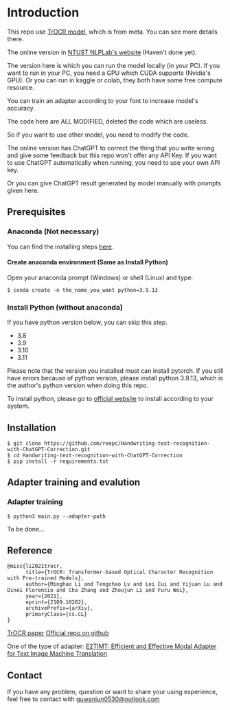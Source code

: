 # Introduction

This repo use [TrOCR model](https://github.com/microsoft/unilm/tree/master/trocr#trocr), which is from meta.
You can see more details there.

The online version in [NTUST NLPLab's website](https://nlp.csie.ntust.edu.tw/) (Haven't done yet).

The version here is which you can run the model locally (in your PC).
If you want to run in your PC, you need a GPU which CUDA supports (Nvidia's GPU).
Or you can run in kaggle or colab, they both have some free compute resource.

You can train an adapter according to your font to increase model's accuracy.

The code here are ALL MODIFIED, deleted the code which are useless.

So if you want to use other model, you need to modify the code.

The online version has ChatGPT to correct the thing that you write wrong and give some feedback but this repo won't offer any API Key. If you want to use ChatGPT automatically when running, you need to use your own API key.

Or you can give ChatGPT result generated by model manually with prompts given here.  

## Prerequisites

### Anaconda (Not necessary)

You can find the installing steps [here](https://docs.anaconda.com/free/anaconda/install/#).

#### Create anaconda environment (Same as Install Python)

Open your anaconda prompt (Windows) or shell (Linux) and type:
```
$ conda create -n the_name_you_want python=3.9.13
```

### Install Python (without anaconda)

If you have python version below, you can skip this step.

- 3.8
- 3.9
- 3.10
- 3.11

Please note that the version you installed must can install pytorch.
If you still have errors because of python version, please install python 3.9.13, which is the author's python version when doing this repo.

To install python, please go to [official website](https://www.python.org/) to install according to your system.

## Installation

```
$ git clone https://github.com/reepc/Handwriting-text-recognition-with-ChatGPT-Correction.git
$ cd Handwriting-text-recognition-with-ChatGPT-Correction
$ pip install -r requirements.txt
```

## Adapter training and evalution

### Adapter training
```
$ python3 main.py --adapter-path 
```
To be done...

## Reference

```
@misc{li2021trocr,
      title={TrOCR: Transformer-based Optical Character Recognition with Pre-trained Models}, 
      author={Minghao Li and Tengchao Lv and Lei Cui and Yijuan Lu and Dinei Florencio and Cha Zhang and Zhoujun Li and Furu Wei},
      year={2021},
      eprint={2109.10282},
      archivePrefix={arXiv},
      primaryClass={cs.CL}
}
```

[TrOCR paper](https://arxiv.org/abs/2109.10282)
[Official repo on github](https://github.com/microsoft/unilm/tree/master/trocr#trocr)

One of the type of adapter: [E2TIMT: Efficient and Effective Modal Adapter for Text Image Machine Translation](https://arxiv.org/abs/2305.05166)

## Contact
If you have any problem, question or want to share your using experience, feel free to contact with guwanjun0530@outlook.com